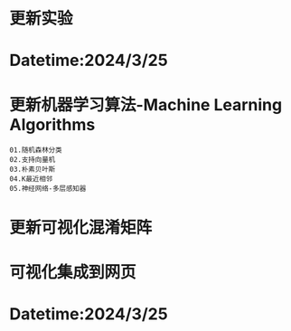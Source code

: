 #  更新实验
#  Datetime:2024/3/25
#  更新机器学习算法-Machine Learning Algorithms
    01.随机森林分类
    02.支持向量机
    03.朴素贝叶斯
    04.K最近相邻
    05.神经网络-多层感知器
#  更新可视化混淆矩阵
#  可视化集成到网页
#  Datetime:2024/3/25
